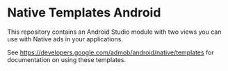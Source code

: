 # Native Templates Android

This repository contains an Android Studio module with two views you can use
with Native ads in your applications.

See https://developers.google.com/admob/android/native/templates for
documentation on using these templates.
